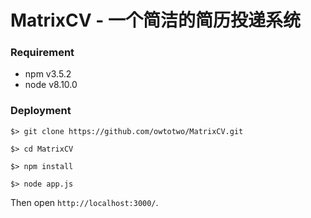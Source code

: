 # MatrixCV - 一个简洁的简历投递系统

### Requirement

- npm v3.5.2
- node v8.10.0

### Deployment

`$> git clone https://github.com/owtotwo/MatrixCV.git`

`$> cd MatrixCV`

`$> npm install`

`$> node app.js`

Then open `http://localhost:3000/`.
